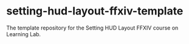 # setting-hud-layout-ffxiv-template
The template repository for the Setting HUD Layout FFXIV course on Learning Lab.

